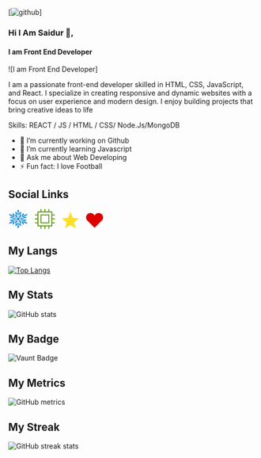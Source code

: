 
[<img src='(https://i.ibb.co.com/4RTdgM1/HI-I-am-Saidur-Rahman.png)' alt='github' height='40'>]
### Hi I Am Saidur 👋, 
#### I am Front End Developer
![I am Front End Developer]

I am a passionate front-end developer skilled in HTML, CSS, JavaScript, and React. I specialize in creating responsive and dynamic websites with a focus on user experience and modern design. I enjoy building projects that bring creative ideas to life

Skills: REACT / JS / HTML / CSS/ Node.Js/MongoDB

- 🔭 I’m currently working on Github 
- 🌱 I’m currently learning Javascript 
- 💬 Ask me about Web Developing 
- ⚡ Fun fact: I love Football 

## Social Links
<a href='https://archiveprogram.github.com/'><img src='https://raw.githubusercontent.com/acervenky/animated-github-badges/master/assets/acbadge.gif' width='40' height='40'></a> <a href='https://docs.github.com/en/developers'><img src='https://raw.githubusercontent.com/acervenky/animated-github-badges/master/assets/devbadge.gif' width='40' height='40'></a> <a href='https://stars.github.com/'><img src='https://raw.githubusercontent.com/acervenky/animated-github-badges/master/assets/starbadge.gif' width='35' height='35'></a> <a href='https://docs.github.com/en/github/supporting-the-open-source-community-with-github-sponsors'><img src='https://raw.githubusercontent.com/acervenky/animated-github-badges/master/assets/sponsorbadge.gif' width='35' height='35'></a> 
## My Langs
[![Top Langs](https://github-readme-stats.vercel.app/api/top-langs/?username=Saidur289)](https://github.com/anuraghazra/github-readme-stats)
## My Stats
![GitHub stats](https://github-readme-stats.vercel.app/api?username=Saidur289&show_icons=true&count_private=true)  
## My Badge
![Vaunt Badge](https://api.vaunt.dev/v1/github/entities/Saidur289/contributions?format=svg&private=true)  
## My Metrics
![GitHub metrics](https://metrics.lecoq.io/Saidur289)  
## My Streak
![GitHub streak stats](https://streak-stats.demolab.com/?user=Saidur289)  

